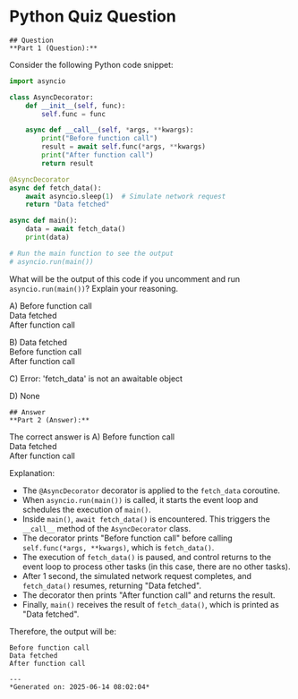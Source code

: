# Python Quiz Question
    
    ## Question
    **Part 1 (Question):**

Consider the following Python code snippet:

```python
import asyncio

class AsyncDecorator:
    def __init__(self, func):
        self.func = func

    async def __call__(self, *args, **kwargs):
        print("Before function call")
        result = await self.func(*args, **kwargs)
        print("After function call")
        return result

@AsyncDecorator
async def fetch_data():
    await asyncio.sleep(1)  # Simulate network request
    return "Data fetched"

async def main():
    data = await fetch_data()
    print(data)

# Run the main function to see the output
# asyncio.run(main())
```

What will be the output of this code if you uncomment and run `asyncio.run(main())`? Explain your reasoning.

A) Before function call  
Data fetched  
After function call  

B) Data fetched  
Before function call  
After function call  

C) Error: 'fetch_data' is not an awaitable object  

D) None
    
    ## Answer
    **Part 2 (Answer):**

The correct answer is A) Before function call  
Data fetched  
After function call  

Explanation:

- The `@AsyncDecorator` decorator is applied to the `fetch_data` coroutine.
- When `asyncio.run(main())` is called, it starts the event loop and schedules the execution of `main()`.
- Inside `main()`, `await fetch_data()` is encountered. This triggers the `__call__` method of the `AsyncDecorator` class.
- The decorator prints "Before function call" before calling `self.func(*args, **kwargs)`, which is `fetch_data()`.
- The execution of `fetch_data()` is paused, and control returns to the event loop to process other tasks (in this case, there are no other tasks).
- After 1 second, the simulated network request completes, and `fetch_data()` resumes, returning "Data fetched".
- The decorator then prints "After function call" and returns the result.
- Finally, `main()` receives the result of `fetch_data()`, which is printed as "Data fetched".

Therefore, the output will be:

```
Before function call
Data fetched
After function call
```
    
    ---
    *Generated on: 2025-06-14 08:02:04*
    
